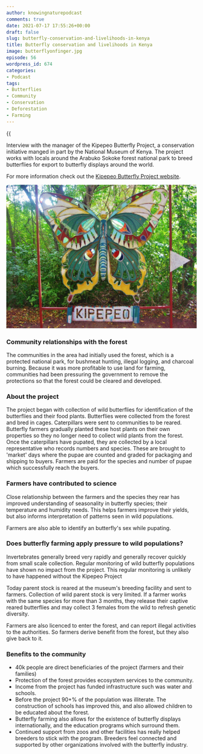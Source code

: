 ```yaml
---
author: knowingnaturepodcast
comments: true
date: 2021-07-17 17:55:26+00:00
draft: false
slug: butterfly-conservation-and-livelihoods-in-kenya
title: Butterfly conservation and livelihoods in Kenya
image: butterflyonfinger.jpg
episode: 56
wordpress_id: 674
categories:
- Podcast
tags:
- Butterflies
- Community
- Conservation
- Deforestation
- Farming
---
```


{{<audio src="https://mcdn.podbean.com/mf/web/8td8ht/Ep_56_-_Kipepeo_Butterfly_Projecta336y.mp3" >}}

Interview with the manager of the Kipepeo Butterfly Project, a conservation
initiative manged in part by the National Museum of Kenya. The project works
with locals around the Arabuko Sokoke forest national park to breed
butterflies for export to butterfly displays around the world.

For more information check out the [Kipepeo Butterfly Project website](http://kipepeo.org/).

![](kipepeo.jpg)

### Community relationships with the forest

The communities in the area had initially used the forest, which is a
protected national park, for bushmeat hunting, illegal logging, and charcoal
burning. Because it was more profitable to use land for farming, communities
had been pressuring the government to remove the protections so that the
forest could be cleared and developed.

### About the project

The project began with collection of wild butterflies for identification of
the butterflies and their food plants. Butterflies were collected from the
forest and bred in cages. Caterpillars were sent to communities to be reared.
Butterfly farmers gradually planted these host plants on their own properties
so they no longer need to collect wild plants from the forest. Once the
caterpillars have pupated, they are collected by a local representative who
records numbers and species. These are brought to 'market' days where the
pupae are counted and graded for packaging and shipping to buyers. Farmers are
paid for the species and number of pupae which successfully reach the buyers.

### Farmers have contributed to science

Close relationship between the farmers and the species they rear has improved
understanding of seasonality in butterfly species; their temperature and
humidity needs. This helps farmers improve their yields, but also informs
interpretation of patterns seen in wild populations.

Farmers are also able to identify an butterfly's sex while pupating.

### Does butterfly farming apply pressure to wild populations?

Invertebrates generally breed very rapidly and generally recover quickly from
small scale collection. Regular monitoring of wild butterfly populations have
shown no impact from the project. This regular monitoring is unlikely to have
happened without the Kipepeo Project

Today parent stock is reared at the museum's breeding facility and sent to
farmers. Collection of wild parent stock is very limited. If a farmer works
with the same species for more than 3 months, they release their captive
reared butterflies and may collect 3 females from the wild to refresh genetic
diversity.

Farmers are also licenced to enter the forest, and can report illegal
activities to the authorities. So farmers derive benefit from the forest, but
they also give back to it.

### Benefits to the community

  * 40k people are direct beneficiaries of the project (farmers and their families)
  * Protection of the forest provides ecosystem services to the community.
  * Income from the project has funded infrastructure such was water and schools. 
  * Before the project 90+% of the population was illiterate. The construction of schools has improved this, and also allowed children to be educated about the forest.
  * Butterfly farming also allows for the existence of butterfly displays internationally, and the education programs which surround them.
  * Continued support from zoos and other facilities has really helped breeders to stick with the program. Breeders feel connected and supported by other organizations involved with the butterfly industry.

